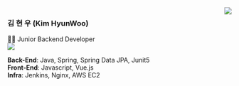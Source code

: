 <img align="right" src="https://github-readme-stats.vercel.app/api?username=hwookim&show_icons=true&theme=great-gatsby" />

### 김 현 우 (Kim HyunWoo)
👨‍💻 Junior Backend Developer  
[![](https://img.shields.io/badge/-Portfolio-black?style=flat-square&logo=github&link=https://velog.io/@sian)](https://hwookim-portfolio.netlify.app/)  

**Back-End**: Java, Spring, Spring Data JPA, Junit5  
**Front-End**: Javascript, Vue.js  
**Infra**: Jenkins, Nginx, AWS EC2
